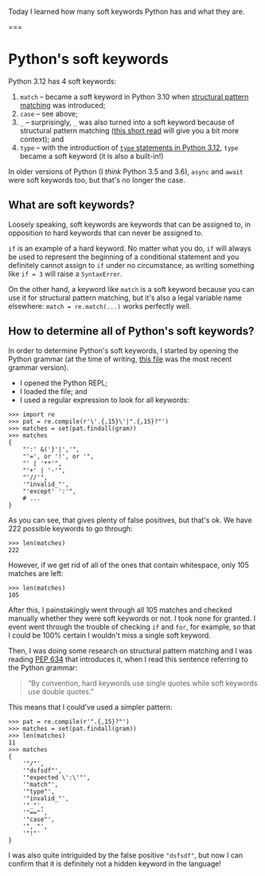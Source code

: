 Today I learned how many soft keywords Python has and what they are.

===


# Python's soft keywords

Python 3.12 has 4 soft keywords:

 1. `match` – became a soft keyword in Python 3.10 when [structural pattern matching](/blog/pydonts/structural-pattern-matching) was introduced;
 2. `case` – see above;
 3. `_` – surprisingly, `_` was also turned into a soft keyword because of structural pattern matching ([this short read](/blog/til/underscore-is-a-soft-keyword) will give you a bit more context); and
 4. `type` – with the introduction of [`type` statements in Python 3.12](/blog/til/type-statement-and-type-aliases), `type` became a soft keyword (it is also a built-in!)

In older versions of Python (I _think_ Python 3.5 and 3.6), `async` and `await` were soft keywords too, but that's no longer the case.


## What are soft keywords?

Loosely speaking, soft keywords are keywords that can be assigned to, in opposition to hard keywords that can never be assigned to.

`if` is an example of a hard keyword.
No matter what you do, `if` will always be used to represent the beginning of a conditional statement and you definitely cannot assign to `if` under no circumstance, as writing something like `if = 3` will raise a `SyntaxError`.

On the other hand, a keyword like `match` is a soft keyword because you can use it for structural pattern matching, but it's also a legal variable name elsewhere: `match = re.match(...)` works perfectly well.


## How to determine all of Python's soft keywords?

In order to determine Python's soft keywords, I started by opening the Python grammar (at the time of writing, [this file](https://github.com/python/cpython/blob/12a30bc1aa0586308bf3fe12c915bcc5e54a032f/Grammar/python.gram) was the most recent grammar version).

 - I opened the Python REPL;
 - I loaded the file; and
 - I used a regular expression to look for all keywords:

```pycon
>>> import re
>>> pat = re.compile(r'\'.{,15}\'|".{,15}?"')
>>> matches = set(pat.findall(gram))
>>> matches
{
    "':' &('}'|','",
    "'=', or '!', or '",
    "' | '**'",
    "'+' | '-'",
    "'//'",
    '"invalid_"',
    "'except' ':'",
    # ...
}
```

As you can see, that gives plenty of false positives, but that's ok.
We have 222 possible keywords to go through:

```pycon
>>> len(matches)
222
```

However, if we get rid of all of the ones that contain whitespace, only 105 matches are left:

```pycon
>>> len(matches)
105
```

After this, I painstakingly went through all 105 matches and checked manually whether they were soft keywords or not.
I took none for granted.
I event went through the trouble of checking `if` and `for`, for example, so that I could be 100% certain I wouldn't miss a single soft keyword.

Then, I was doing some research on structural pattern matching and I was reading [PEP 634](https://peps.python.org/pep-0634/) that introduces it, when I read this sentence referring to the Python grammar:

 > “By convention, hard keywords use single quotes while soft keywords use double quotes.”

This means that I could've used a simpler pattern:

```pycon
>>> pat = re.compile(r'".{,15}?"')
>>> matches = set(pat.findall(gram))
>>> len(matches)
11
>>> matches
{
    '"/"',
    '"dsfsdf"',
    '"expected \':\'"',
    '"match"',
    '"type"',
    '"invalid_"',
    '"_"',
    '"=="',
    '"case"',
    '", "',
    '"!"'
}
```

I was also quite intriguided by the false positive `"dsfsdf"`, but now I can confirm that it is definitely not a hidden keyword in the language!
